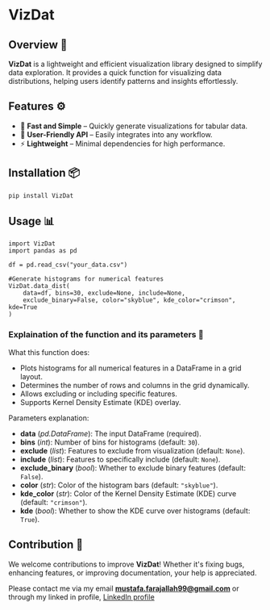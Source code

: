 # VizDat

## Overview 📖
**VizDat** is a lightweight and efficient visualization library designed to simplify data exploration.
It provides a quick function for visualizing data distributions, helping users identify patterns and insights effortlessly.

## Features ⚙️
- 🚀 **Fast and Simple** – Quickly generate visualizations for tabular data.
- 🌟 **User-Friendly API** – Easily integrates into any workflow.
- ⚡ **Lightweight** – Minimal dependencies for high performance.

## Installation 📦
```
pip install VizDat
```

## Usage 📊
```
import VizDat  
import pandas as pd  

df = pd.read_csv("your_data.csv")  

#Generate histograms for numerical features
VizDat.data_dist(
    data=df, bins=30, exclude=None, include=None, 
    exclude_binary=False, color="skyblue", kde_color="crimson", kde=True
)
```

### Explaination of the function and its parameters 📝
What this function does:
- Plots histograms for all numerical features in a DataFrame in a grid layout.
- Determines the number of rows and columns in the grid dynamically.
- Allows excluding or including specific features.
- Supports Kernel Density Estimate (KDE) overlay.

Parameters explanation:
- **data** (*pd.DataFrame*): The input DataFrame (required).
- **bins** (*int*): Number of bins for histograms (default: `30`).
- **exclude** (*list*): Features to exclude from visualization (default: `None`).
- **include** (*list*): Features to specifically include (default: `None`).
- **exclude_binary** (*bool*): Whether to exclude binary features (default: `False`).
- **color** (*str*): Color of the histogram bars (default: `"skyblue"`).
- **kde_color** (*str*): Color of the Kernel Density Estimate (KDE) curve (default: `"crimson"`).
- **kde** (*bool*): Whether to show the KDE curve over histograms (default: `True`).

## Contribution 🤝
We welcome contributions to improve **VizDat**! Whether it's fixing bugs, enhancing features, or improving documentation, your help is appreciated.

Please contact me via my email **mustafa.farajallah99@gmail.com** or through my linked in profile, [LinkedIn profile](https://www.linkedin.com/in/mustafa-farajallah-a274a8298/)